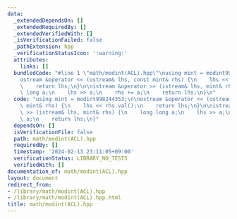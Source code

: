 ```yaml
---
data:
  _extendedDependsOn: []
  _extendedRequiredBy: []
  _extendedVerifiedWith: []
  _isVerificationFailed: false
  _pathExtension: hpp
  _verificationStatusIcon: ':warning:'
  attributes:
    links: []
  bundledCode: "#line 1 \"math/modint(ACL).hpp\"\nusing mint = modint998244353;\n\n\
    ostream &operator << (ostream& lhs, const mint& rhs) {\n    lhs << rhs.val();\n\
    \    return lhs;\n}\n\nistream &operator >> (istream& lhs, mint& rhs) {\n    long\
    \ long a;\n    lhs >> a;\n    rhs += a;\n    return lhs;\n}\n"
  code: "using mint = modint998244353;\n\nostream &operator << (ostream& lhs, const\
    \ mint& rhs) {\n    lhs << rhs.val();\n    return lhs;\n}\n\nistream &operator\
    \ >> (istream& lhs, mint& rhs) {\n    long long a;\n    lhs >> a;\n    rhs +=\
    \ a;\n    return lhs;\n}"
  dependsOn: []
  isVerificationFile: false
  path: math/modint(ACL).hpp
  requiredBy: []
  timestamp: '2024-02-13 23:11:05+09:00'
  verificationStatus: LIBRARY_NO_TESTS
  verifiedWith: []
documentation_of: math/modint(ACL).hpp
layout: document
redirect_from:
- /library/math/modint(ACL).hpp
- /library/math/modint(ACL).hpp.html
title: math/modint(ACL).hpp
---
```

